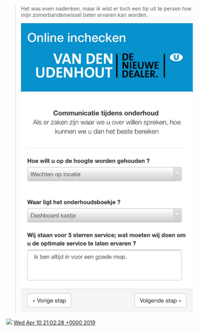 > Het was even nadenken, maar ik wist er toch een tip uit te persen hoe mijn  zomerbandenwissel beter ervaren kan worden\. 
> 
> ![](../../media/1116084052946190338-D30ghvMXkAAwbar.jpg)

<img src="../../media/tweet.ico" width="12" /> [Wed Apr 10 21:02:28 +0000 2019](https://twitter.com/DromerDenker/status/1116084052946190338)
